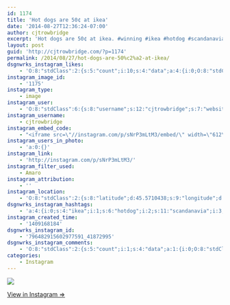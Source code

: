 ```yaml
---
id: 1174
title: 'Hot dogs are 50¢ at ikea'
date: '2014-08-27T12:36:24-07:00'
author: cjtrowbridge
excerpt: 'Hot dogs are 50¢ at ikea. #winning #ikea #hotdog #scandanavia'
layout: post
guid: 'http://cjtrowbridge.com/?p=1174'
permalink: /2014/08/27/hot-dogs-are-50%c2%a2-at-ikea/
dsgnwrks_instagram_likes:
    - 'O:8:"stdClass":2:{s:5:"count";i:10;s:4:"data";a:4:{i:0;O:8:"stdClass":4:{s:8:"username";s:5:"jepoy";s:15:"profile_picture";s:82:"https://instagramimages-a.akamaihd.net/profiles/profile_597959_75sq_1377351457.jpg";s:2:"id";s:6:"597959";s:9:"full_name";s:12:"Jeff Hammond";}i:1;O:8:"stdClass":4:{s:8:"username";s:8:"dizzleme";s:15:"profile_picture";s:84:"https://instagramimages-a.akamaihd.net/profiles/profile_12340414_75sq_1358478611.jpg";s:2:"id";s:8:"12340414";s:9:"full_name";s:4:"Tony";}i:2;O:8:"stdClass":4:{s:8:"username";s:16:"troublepatterson";s:15:"profile_picture";s:107:"https://igcdn-photos-f-a.akamaihd.net/hphotos-ak-xap1/t51.2885-19/10809571_615257405245461_1618898433_a.jpg";s:2:"id";s:8:"34361278";s:9:"full_name";s:16:"Trevor Patterson";}i:3;O:8:"stdClass":4:{s:8:"username";s:7:"tochwat";s:15:"profile_picture";s:108:"https://igcdn-photos-d-a.akamaihd.net/hphotos-ak-xfa1/t51.2885-19/10853162_1569086796660131_1159595740_a.jpg";s:2:"id";s:8:"18897559";s:9:"full_name";s:10:"Tad Ochwat";}}}'
instagram_image_id:
    - '1175'
instagram_type:
    - image
instagram_user:
    - 'O:8:"stdClass":6:{s:8:"username";s:12:"cjtrowbridge";s:7:"website";s:0:"";s:15:"profile_picture";s:103:"https://igcdn-photos-f-a.akamaihd.net/hphotos-ak-xpa1/t51.2885-19/925559_452430704897917_67836701_a.jpg";s:9:"full_name";s:13:"CJ Trowbridge";s:3:"bio";s:0:"";s:2:"id";s:8:"41872995";}'
instagram_username:
    - cjtrowbridge
instagram_embed_code:
    - "<iframe src=\"//instagram.com/p/sNrP3mLtM3/embed/\" width=\"612\" height=\"710\" frameborder=\"0\" scrolling=\"no\" allowtransparency=\"true\"></iframe>\n"
instagram_users_in_photo:
    - 'a:0:{}'
instagram_link:
    - 'http://instagram.com/p/sNrP3mLtM3/'
instagram_filter_used:
    - Amaro
instagram_attribution:
    - ''
instagram_location:
    - 'O:8:"stdClass":2:{s:8:"latitude";d:45.5710438;s:9:"longitude";d:-122.5549735;}'
dsgnwrks_instagram_hashtags:
    - 'a:4:{i:0;s:4:"ikea";i:1;s:6:"hotdog";i:2;s:11:"scandanavia";i:3;s:7:"winning";}'
instagram_created_time:
    - '1409168184'
dsgnwrks_instagram_id:
    - '796482915602977591_41872995'
dsgnwrks_instagram_comments:
    - 'O:8:"stdClass":2:{s:5:"count";i:1;s:4:"data";a:1:{i:0;O:8:"stdClass":4:{s:12:"created_time";s:10:"1409173654";s:4:"text";s:42:"@cjtrowbridge decorating the new place eh?";s:4:"from";O:8:"stdClass":4:{s:8:"username";s:7:"tochwat";s:15:"profile_picture";s:108:"https://igcdn-photos-d-a.akamaihd.net/hphotos-ak-xfa1/t51.2885-19/10853162_1569086796660131_1159595740_a.jpg";s:2:"id";s:8:"18897559";s:9:"full_name";s:10:"Tad Ochwat";}s:2:"id";s:18:"796528800911250146";}}}'
categories:
    - Instagram
---
```


[![](http://blog.cjtrowbridge.com/wp-content/uploads/2014/08/10540472_284846048386993_850051733_n2.jpg)](http://instagram.com/p/sNrP3mLtM3/)

[View in Instagram ⇒](http://instagram.com/p/sNrP3mLtM3/)